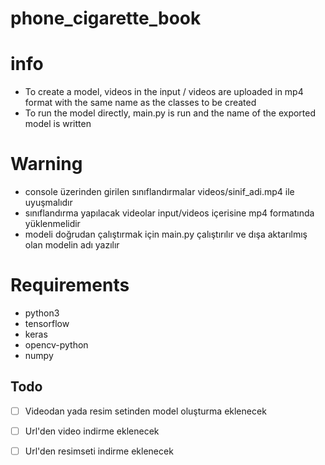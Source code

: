 # phone_cigarette_book


# info

- To create a model, videos in the input / videos are uploaded in mp4 format with the same name as the classes to be created
- To run the model directly, main.py is run and the name of the exported model is written



# Warning
- console üzerinden girilen sınıflandırmalar videos/sinif_adi.mp4 ile uyuşmalıdır
- sınıflandırma yapılacak videolar input/videos içerisine mp4 formatında yüklenmelidir
- modeli doğrudan çalıştırmak için main.py çalıştırılır ve dışa aktarılmış olan modelin adı yazılır

# Requirements
- python3
- tensorflow
- keras
- opencv-python
- numpy


## Todo
- [ ] Videodan yada resim setinden model oluşturma eklenecek
- [ ] Url'den video indirme eklenecek
- [ ] Url'den resimseti indirme eklenecek


